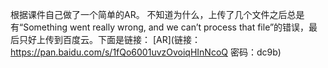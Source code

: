 根据课件自己做了一个简单的AR。
不知道为什么，上传了几个文件之后总是有“Something went really wrong, and we can’t process that file”的错误，最后只好上传到百度云。下面是链接：
[AR](链接：https://pan.baidu.com/s/1fQo6001uvzOvoiqHInNcoQ 密码：dc9b)
